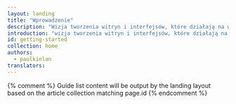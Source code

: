 ```yaml
---
layout: landing
title: "Wprowadzenie"
description: "Wizja tworzenia witryn i interfejsów, które działają na wszystkich urządzeniach z dostępem do sieci, często może onieśmielać."
introduction: "wizja tworzenia witryn i interfejsów, które działają na wszystkich urządzeniach z dostępem do sieci, często może onieśmielać."
id: getting-started
collection: home
authors:
  - paulkinlan
translators:
---
```


{% comment %}
Guide list content will be output by the landing layout based on the article collection matching page.id
{% endcomment %}

